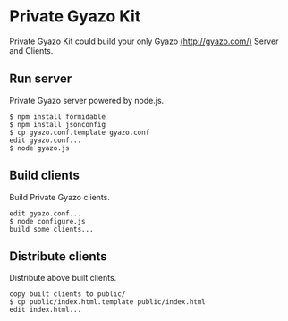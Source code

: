 # Private Gyazo Kit
Private Gyazo Kit could build your only Gyazo [(http://gyazo.com/)](http://gyazo.com/)
Server and Clients.

## Run server
Private Gyazo server powered by node.js.

    $ npm install formidable
    $ npm install jsonconfig
    $ cp gyazo.conf.template gyazo.conf
    edit gyazo.conf...
    $ node gyazo.js

## Build clients
Build Private Gyazo clients.

    edit gyazo.conf...
    $ node configure.js
    build some clients...

## Distribute clients
Distribute above built clients.

    copy built clients to public/
    $ cp public/index.html.template public/index.html
    edit index.html...
